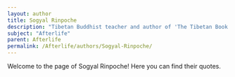 ```yaml
---
layout: author
title: Sogyal Rinpoche
description: "Tibetan Buddhist teacher and author of 'The Tibetan Book of Living and Dying,' discussing Buddhist perspectives on death and afterlife."
subject: "Afterlife"
parent: Afterlife
permalink: /Afterlife/authors/Sogyal-Rinpoche/
---
```


Welcome to the page of Sogyal Rinpoche! Here you can find their quotes.
